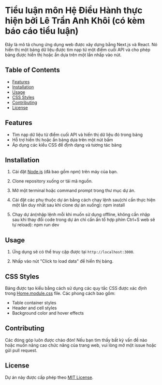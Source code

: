 # Tiểu luận môn Hệ Điều Hành thực hiện bởi Lê Trần Anh Khôi (có kèm báo cáo tiểu luận)
Đây là mô tả chung ứng dụng web được xây dựng bằng Next.js và React. Nó hiển thị một bảng dữ liệu được tìm nạp từ một điểm cuối API và cho phép bảng được hiển thị hoặc ẩn dựa trên một lần nhấp vào nút.

## Table of Contents
- [Features](#features)
- [Installation](#installation)
- [Usage](#usage)
- [CSS Styles](#css-styles)
- [Contributing](#contributing)
- [License](#license)

## Features

- Tìm nạp dữ liệu từ điểm cuối API và hiển thị dữ liệu đó trong bảng
- Hỗ trợ hiển thị hoặc ẩn bảng dựa trên một nút bấm
- Áp dụng các kiểu CSS để định dạng và tương tác bảng

## Installation

1. Cài đặt [Node.js](https://nodejs.org) (đã bao gồm npm) trên máy của bạn.

2. Clone repository xuống or tải mã nguồn.

3. Mở một terminal hoặc command prompt trong thư mục dự án.

4. Cài đặt các phụ thuộc dự án bằng cách chạy lệnh sau(chỉ cần thực hiện một lần duy nhất sau khi clone dự án xuống):
   npm install

5. Chạy dự án(nhập lệnh mỗi khi muốn sử dụng offline, không cần nhập sau khi thay đổi code trong dự án chỉ cần ấn tổ hợp phím Ctrl+S web sẽ tự reload):
   npm run dev

## Usage

1. Ứng dụng sẽ có thể truy cập được tại `http://localhost:3000`.

2. Nhấp vào nút "Click to load data" để hiển thị bảng.

## CSS Styles

Bảng được tạo kiểu bằng cách sử dụng các quy tắc CSS được xác định trong [Home.module.css](./styles/Home.module.css) file. Các phong cách bao gồm:
- Table container styles
- Header and cell styles
- Background color and hover effects

## Contributing
Các đóng góp luôn được chào đón! Nếu bạn tìm thấy bất kỳ vấn đề nào hoặc muốn nâng cao chức năng của trang web, vui lòng mở một issue hoặc gửi pull request.

## License
Dự án này được cấp phép theo [MIT License](LICENSE).
